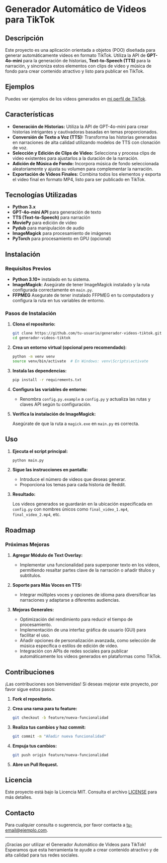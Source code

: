 # Generador Automático de Videos para TikTok

## Descripción

Este proyecto es una aplicación orientada a objetos (POO) diseñada para generar automáticamente videos en formato TikTok. Utiliza la API de **GPT-4o-mini** para la generación de historias, **Text-to-Speech (TTS)** para la narración, y sincroniza estos elementos con clips de video y música de fondo para crear contenido atractivo y listo para publicar en TikTok.

## Ejemplos

Puedes ver ejemplos de los videos generados en [mi perfil de TikTok]([https://www.tiktok.com/@reddit.cc0]).

## Características

- **Generación de Historias:** Utiliza la API de GPT-4o-mini para crear historias intrigantes y cautivadoras basadas en temas proporcionados.
- **Conversión de Texto a Voz (TTS):** Transforma las historias generadas en narraciones de alta calidad utilizando modelos de TTS con clonación de voz.
- **Selección y Edición de Clips de Video:** Selecciona y procesa clips de video existentes para ajustarlos a la duración de la narración.
- **Adición de Música de Fondo:** Incorpora música de fondo seleccionada aleatoriamente y ajusta su volumen para complementar la narración.
- **Exportación de Videos Finales:** Combina todos los elementos y exporta el video final en formato MP4, listo para ser publicado en TikTok.

## Tecnologías Utilizadas

- **Python 3.x**
- **GPT-4o-mini API** para generación de texto
- **TTS (Text-to-Speech)** para narración
- **MoviePy** para edición de video
- **Pydub** para manipulación de audio
- **ImageMagick** para procesamiento de imágenes
- **PyTorch** para procesamiento en GPU (opcional)

## Instalación

### Requisitos Previos

- **Python 3.10+** instalado en tu sistema.
- **ImageMagick:** Asegúrate de tener ImageMagick instalado y la ruta configurada correctamente en `main.py`.
- **FFPMEG** Asegurate de tener instalado FFPMEG en tu computadora y configura la ruta en tus variables de entorno.

### Pasos de Instalación

1. **Clona el repositorio:**

    ```bash
    git clone https://github.com/tu-usuario/generador-videos-tiktok.git
    cd generador-videos-tiktok
    ```

2. **Crea un entorno virtual (opcional pero recomendado):**

    ```bash
    python -m venv venv
    source venv/bin/activate  # En Windows: venv\Scripts\activate
    ```

3. **Instala las dependencias:**

    ```bash
    pip install -r requirements.txt
    ```

4. **Configura las variables de entorno:**

    - Renombra `config.py.example` a `config.py` y actualiza las rutas y claves API según tu configuración.

5. **Verifica la instalación de ImageMagick:**

    Asegúrate de que la ruta a `magick.exe` en `main.py` es correcta.

## Uso

1. **Ejecuta el script principal:**

    ```bash
    python main.py
    ```

2. **Sigue las instrucciones en pantalla:**

    - Introduce el número de videos que deseas generar.
    - Proporciona los temas para cada historia de Reddit.

3. **Resultado:**

    Los videos generados se guardarán en la ubicación especificada en `config.py` con nombres únicos como `final_video_1.mp4`, `final_video_2.mp4`, etc.

## Roadmap

### Próximas Mejoras

1. **Agregar Módulo de Text Overlay:**
    - Implementar una funcionalidad para superponer texto en los videos, permitiendo resaltar partes clave de la narración o añadir títulos y subtítulos.

2. **Soporte para Más Voces en TTS:**
    - Integrar múltiples voces y opciones de idioma para diversificar las narraciones y adaptarse a diferentes audiencias.

3. **Mejoras Generales:**
    - Optimización del rendimiento para reducir el tiempo de procesamiento.
    - Implementación de una interfaz gráfica de usuario (GUI) para facilitar el uso.
    - Añadir opciones de personalización avanzada, como selección de música específica o estilos de edición de video.
    - Integración con APIs de redes sociales para publicar automáticamente los videos generados en plataformas como TikTok.

## Contribuciones

¡Las contribuciones son bienvenidas! Si deseas mejorar este proyecto, por favor sigue estos pasos:

1. **Fork el repositorio.**
2. **Crea una rama para tu feature:**

    ```bash
    git checkout -b feature/nueva-funcionalidad
    ```

3. **Realiza tus cambios y haz commit:**

    ```bash
    git commit -m "Añadir nueva funcionalidad"
    ```

4. **Empuja tus cambios:**

    ```bash
    git push origin feature/nueva-funcionalidad
    ```

5. **Abre un Pull Request.**

## Licencia

Este proyecto está bajo la Licencia MIT. Consulta el archivo [LICENSE](LICENSE) para más detalles.

## Contacto

Para cualquier consulta o sugerencia, por favor contacta a [tu-email@ejemplo.com](mailto:tu-email@ejemplo.com).

---

¡Gracias por utilizar el Generador Automático de Videos para TikTok! Esperamos que esta herramienta te ayude a crear contenido atractivo y de alta calidad para tus redes sociales.
